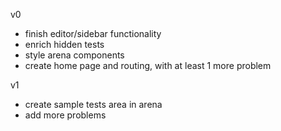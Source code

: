 v0
- finish editor/sidebar functionality
- enrich hidden tests
- style arena components
- create home page and routing, with at least 1 more problem

v1
- create sample tests area in arena
- add more problems

